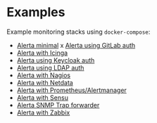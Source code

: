 Examples
========

Example monitoring stacks using `docker-compose`:

  * [Alerta minimal](alerta)
  x [Alerta using GitLab auth](gitlab)
  * [Alerta with Icinga](icinga)
  * [Alerta using Keycloak auth](keycloak)
  * [Alerta using LDAP auth](ldap)
  * [Alerta with Nagios](nagios)
  * [Alerta with Netdata](netdata)
  * [Alerta with Prometheus/Alertmanager](prometheus)
  * [Alerta with Sensu](sensu)
  * [Alerta SNMP Trap forwarder](snmptrap)
  * [Alerta with Zabbix](zabbix)

